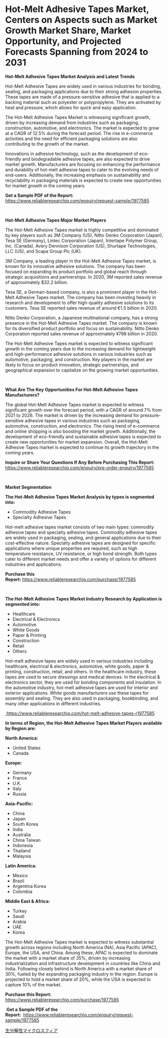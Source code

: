 <p><h1>Hot-Melt Adhesive Tapes Market, Centers on Aspects such as Market Growth Market Share, Market Opportunity, and Projected Forecasts Spanning from 2024 to 2031</h1></p><p><strong>Hot-Melt Adhesive Tapes Market Analysis and Latest Trends</strong></p>
<p><p>Hot-Melt Adhesive Tapes are widely used in various industries for bonding, sealing, and packaging applications due to their strong adhesion properties. These tapes are made of a pressure-sensitive adhesive that is applied to a backing material such as polyester or polypropylene. They are activated by heat and pressure, which allows for quick and easy application.</p><p>The Hot-Melt Adhesive Tapes Market is witnessing significant growth, driven by increasing demand from industries such as packaging, construction, automotive, and electronics. The market is expected to grow at a CAGR of 12.5% during the forecast period. The rise in e-commerce activities and the need for efficient packaging solutions are also contributing to the growth of the market.</p><p>Innovations in adhesive technology, such as the development of eco-friendly and biodegradable adhesive tapes, are also expected to drive market growth. Manufacturers are focusing on enhancing the performance and durability of hot-melt adhesive tapes to cater to the evolving needs of end-users. Additionally, the increasing emphasis on sustainability and recyclability in packaging materials is expected to create new opportunities for market growth in the coming years.</p></p>
<p><strong>Get a Sample PDF of the Report:&nbsp;</strong> <a href="https://www.reliableresearchiq.com/enquiry/request-sample/1977585">https://www.reliableresearchiq.com/enquiry/request-sample/1977585</a></p>
<p>&nbsp;</p>
<p><strong>Hot-Melt Adhesive Tapes Major Market Players</strong></p>
<p><p>The Hot-Melt Adhesive Tapes market is highly competitive and dominated by key players such as 3M Company (US), Nitto Denko Corporation (Japan), Tesa SE (Germany), Lintec Corporation (Japan), Intertape Polymer Group, Inc. (Canada), Avery Dennison Corporation (US), Shurtape Technologies, LLC (US), and Scapa Group Plc (UK).</p><p>3M Company, a leading player in the Hot-Melt Adhesive Tapes market, is known for its innovative adhesive solutions. The company has been focused on expanding its product portfolio and global reach through strategic acquisitions and partnerships. In 2020, 3M reported sales revenue of approximately $32.2 billion.</p><p>Tesa SE, a German-based company, is also a prominent player in the Hot-Melt Adhesive Tapes market. The company has been investing heavily in research and development to offer high-quality adhesive solutions to its customers. Tesa SE reported sales revenue of around €1.5 billion in 2020.</p><p>Nitto Denko Corporation, a Japanese multinational company, has a strong presence in the Hot-Melt Adhesive Tapes market. The company is known for its diversified product portfolio and focus on sustainability. Nitto Denko Corporation reported sales revenue of approximately ¥798 billion in 2020.</p><p>The Hot-Melt Adhesive Tapes market is expected to witness significant growth in the coming years due to the increasing demand for lightweight and high-performance adhesive solutions in various industries such as automotive, packaging, and construction. Key players in the market are likely to focus on product innovation, strategic partnerships, and geographical expansion to capitalize on the growing market opportunities.</p></p>
<p>&nbsp;</p>
<p><strong>What Are The Key Opportunities For Hot-Melt Adhesive Tapes Manufacturers?</strong></p>
<p><p>The global Hot-Melt Adhesive Tapes market is expected to witness significant growth over the forecast period, with a CAGR of around 7% from 2021 to 2026. The market is driven by the increasing demand for pressure-sensitive adhesive tapes in various industries such as packaging, automotive, construction, and electronics. The rising trend of e-commerce and online shopping is also boosting the market growth. Additionally, the development of eco-friendly and sustainable adhesive tapes is expected to create new opportunities for market expansion. Overall, the Hot-Melt Adhesive Tapes market is expected to continue its growth trajectory in the coming years.</p></p>
<p><strong>Inquire or Share Your Questions If Any Before Purchasing This Report:</strong> <a href="https://www.reliableresearchiq.com/enquiry/pre-order-enquiry/1977585">https://www.reliableresearchiq.com/enquiry/pre-order-enquiry/1977585</a></p>
<p>&nbsp;</p>
<p><strong>Market Segmentation</strong></p>
<p><strong>The Hot-Melt Adhesive Tapes Market Analysis by types is segmented into:</strong></p>
<p><ul><li>Commodity Adhesive Tapes</li><li>Specialty Adhesive Tapes</li></ul></p>
<p><p>Hot-melt adhesive tapes market consists of two main types: commodity adhesive tapes and specialty adhesive tapes. Commodity adhesive tapes are widely used in packaging, sealing, and general applications due to their cost-effective nature. Specialty adhesive tapes are designed for specific applications where unique properties are required, such as high temperature resistance, UV resistance, or high bond strength. Both types cater to different market needs and offer a variety of options for different industries and applications.</p></p>
<p><strong>Purchase this Report:&nbsp;</strong><a href="https://www.reliableresearchiq.com/purchase/1977585">https://www.reliableresearchiq.com/purchase/1977585</a></p>
<p>&nbsp;</p>
<p><strong>The Hot-Melt Adhesive Tapes Market Industry Research by Application is segmented into:</strong></p>
<p><ul><li>Healthcare</li><li>Electrical & Electronics</li><li>Automotive</li><li>White Goods</li><li>Paper & Printing</li><li>Construction</li><li>Retail</li><li>Others</li></ul></p>
<p><p>Hot-melt adhesive tapes are widely used in various industries including healthcare, electrical & electronics, automotive, white goods, paper & printing, construction, retail, and others. In the healthcare industry, these tapes are used to secure dressings and medical devices. In the electrical & electronics sector, they are used for bonding components and insulation. In the automotive industry, hot-melt adhesive tapes are used for interior and exterior applications. White goods manufacturers use these tapes for assembly and sealing. They are also used in packaging, bookbinding, and many other applications in different industries.</p></p>
<p><a href="https://www.reliableresearchiq.com/hot-melt-adhesive-tapes-r1977585">&nbsp;https://www.reliableresearchiq.com/hot-melt-adhesive-tapes-r1977585</a></p>
<p><strong>In terms of Region, the Hot-Melt Adhesive Tapes Market Players available by Region are:</strong></p>
<p>
    <p> <strong> North America: </strong>
        <ul>
            <li>United States</li>
            <li>Canada</li>
        </ul>
        </p> 
    <p> <strong> Europe: </strong>
        <ul>
            <li>Germany</li>
            <li>France</li>
            <li>U.K.</li>
            <li>Italy</li>
            <li>Russia</li>
        </ul>
        </p> 
    <p> <strong> Asia-Pacific: </strong>
        <ul>
            <li>China</li>
            <li>Japan</li>
            <li>South Korea</li>
            <li>India</li>
            <li>Australia</li>
            <li>China Taiwan</li>
            <li>Indonesia</li>
            <li>Thailand</li>
            <li>Malaysia</li>
        </ul>
        </p> 
    <p> <strong> Latin America: </strong>
        <ul>
            <li>Mexico</li>
            <li>Brazil</li>
            <li>Argentina Korea</li>
            <li>Colombia</li>
        </ul>
        </p> 
    <p> <strong> Middle East & Africa: </strong>
        <ul>
            <li>Turkey</li>
            <li>Saudi</li>
            <li>Arabia</li>
            <li>UAE</li>
            <li>Korea</li>
        </ul>
    </p>
    </p>
<p><p>The Hot-Melt Adhesive Tapes market is expected to witness substantial growth across regions including North America (NA), Asia Pacific (APAC), Europe, the USA, and China. Among these, APAC is expected to dominate the market with a market share of 35%, driven by increasing industrialization and infrastructure development in countries like China and India. Following closely behind is North America with a market share of 30%, fueled by the expanding packaging industry in the region. Europe is projected to hold a market share of 20%, while the USA is expected to capture 10% of the market.</p></p>
<p><strong>Purchase this Report: </strong><a href="https://www.reliableresearchiq.com/purchase/1977585">https://www.reliableresearchiq.com/purchase/1977585</a></p>
<p>&nbsp;<strong>Get a Sample PDF of the Report:&nbsp;&nbsp;</strong><a href="https://www.reliableresearchiq.com/enquiry/request-sample/1977585">https://www.reliableresearchiq.com/enquiry/request-sample/1977585</a></p>
<p><strong></strong></p>
<p><p><a href="https://github.com/ihabdkwlxs948/Market-Research-Report-List-3/blob/main/706907831243.md">生分解性マイクロスフィア</a></p></p>